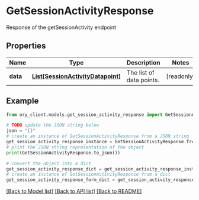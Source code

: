 # GetSessionActivityResponse

Response of the getSessionActivity endpoint

## Properties

Name | Type | Description | Notes
------------ | ------------- | ------------- | -------------
**data** | [**List[SessionActivityDatapoint]**](SessionActivityDatapoint.md) | The list of data points. | [readonly] 

## Example

```python
from ory_client.models.get_session_activity_response import GetSessionActivityResponse

# TODO update the JSON string below
json = "{}"
# create an instance of GetSessionActivityResponse from a JSON string
get_session_activity_response_instance = GetSessionActivityResponse.from_json(json)
# print the JSON string representation of the object
print(GetSessionActivityResponse.to_json())

# convert the object into a dict
get_session_activity_response_dict = get_session_activity_response_instance.to_dict()
# create an instance of GetSessionActivityResponse from a dict
get_session_activity_response_form_dict = get_session_activity_response.from_dict(get_session_activity_response_dict)
```
[[Back to Model list]](../README.md#documentation-for-models) [[Back to API list]](../README.md#documentation-for-api-endpoints) [[Back to README]](../README.md)


